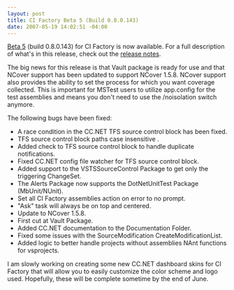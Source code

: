 ```yaml
---
layout: post
title: CI Factory Beta 5 (Build 0.8.0.143)
date: 2007-05-19 14:02:51 -04:00
---
```


[Beta 5](http://code.google.com/p/ci-factory/downloads/detail?name=CI-Factory-Beta-0.8.0.143.zip&can=2&q=) (build 0.8.0.143) for CI Factory is now available. For a full description of what's in this release, check out the [release notes](http://docs.google.com/Doc?id=dd6cv3jm_09r2s2h). 

The big news for this release is that Vault package is ready for use and that NCover support has been updated to support NCover 1.5.8. NCover support also provides the ability to set the process for which you want coverage collected. This is important for MSTest users to utilize app.config for the test assemblies and means you don't need to use the /noisolation switch anymore. 

The following bugs have been fixed: 

*   A race condition in the CC.NET TFS source control block has been fixed.
*   TFS source control block paths case insensitive .
*   Added check to TFS source control block to handle duplicate notifications.
*   Fixed CC.NET config file watcher for TFS source control block.
*   Added support to the VSTSSourceControl Package to get only the triggering ChangeSet.
*   The Alerts Package now supports the DotNetUnitTest Package (MbUnit/NUnit).
*   Set all CI Factory assemblies action on error to no prompt.
*   "Ask" task will always be on top and centered.
*   Update to NCover 1.5.8.
*   First cut at Vault Package.
*   Added CC.NET documentation to the Documentation Folder.
*   Fixed some issues with the SourceModification CreateModificationList.
*   Added logic to better handle projects without assemblies NAnt functions for vsprojects. 

I am slowly working on creating some new CC.NET dashboard skins for CI Factory that will allow you to easily customize the color scheme and logo used. Hopefully, these will be complete sometime by the end of June.
